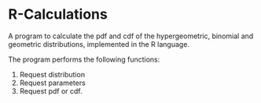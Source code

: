 R-Calculations
==============

A program to calculate the pdf and cdf of the hypergeometric, binomial and geometric distributions, implemented in the R language.

The program performs the following functions:

1. Request distribution
2. Request parameters
3. Request pdf or cdf.
